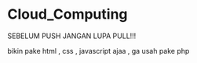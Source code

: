 # Cloud_Computing
 SEBELUM PUSH JANGAN LUPA PULL!!!

bikin pake html , css , javascript ajaa , ga usah pake php 
